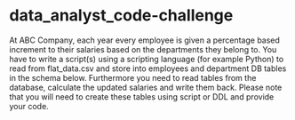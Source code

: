 # data_analyst_code-challenge


At ABC Company, each year every employee is given a percentage based increment to their salaries based on the departments they belong to. You have to write a script(s) using a scripting language (for example Python) to read from flat_data.csv and store into employees and department DB tables in the schema below. Furthermore you need to read tables from the database, calculate the updated salaries and write them back. Please note that you will need to create these tables using script or DDL and provide your code.
